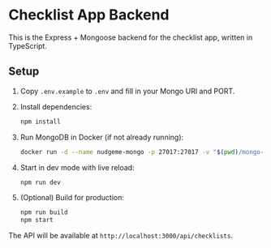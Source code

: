 # Checklist App Backend

This is the Express + Mongoose backend for the checklist app, written in TypeScript.

## Setup

1. Copy `.env.example` to `.env` and fill in your Mongo URI and PORT.

2. Install dependencies:
   ```bash
   npm install
   ```
3. Run MongoDB in Docker (if not already running):
   ```bash
   docker run -d --name nudgeme-mongo -p 27017:27017 -v "$(pwd)/mongo-data:/data/db" -e MONGO_INITDB_ROOT_USERNAME=admin -e MONGO_INITDB_ROOT_PASSWORD=secret mongo:6.0
   ```
4. Start in dev mode with live reload:
   ```bash
   npm run dev
   ```
5. (Optional) Build for production:
   ```bash
   npm run build
   npm start
   ```

The API will be available at `http://localhost:3000/api/checklists`.
